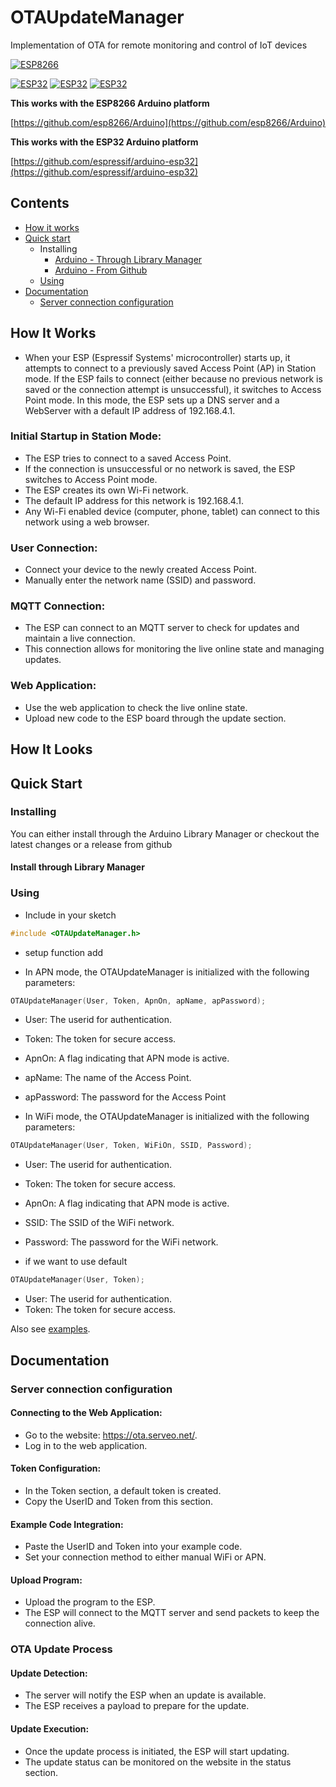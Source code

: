 # OTAUpdateManager
Implementation of OTA for remote monitoring and control of IoT devices

[![ESP8266](https://img.shields.io/badge/ESP-8266-000000.svg?longCache=true&style=flat&colorA=CC101F)](https://www.espressif.com/en/products/socs/esp8266)

[![ESP32](https://img.shields.io/badge/ESP-32-000000.svg?longCache=true&style=flat&colorA=CC101F)](https://www.espressif.com/en/products/socs/esp32)
[![ESP32](https://img.shields.io/badge/ESP-32S2-000000.svg?longCache=true&style=flat&colorA=CC101F)](https://www.espressif.com/en/products/socs/esp32-s2)
[![ESP32](https://img.shields.io/badge/ESP-32C3-000000.svg?longCache=true&style=flat&colorA=CC101F)](https://www.espressif.com/en/products/socs/esp32-c3)


**This works with the ESP8266 Arduino platform**

[https://github.com/esp8266/Arduino](https://github.com/esp8266/Arduino)

**This works with the ESP32 Arduino platform** 

[https://github.com/espressif/arduino-esp32](https://github.com/espressif/arduino-esp32)


## Contents
 - [How it works](#how-it-works)
 - [Quick start](#quick-start)
   - Installing
     - [Arduino - Through Library Manager](#install-through-library-manager)
     - [Arduino - From Github](#checkout-from-github)
   - [Using](#using)
 - [Documentation](#documentation)
   - [Server connection configuration](#Server-connection-configuration)

## How It Works
- When your ESP (Espressif Systems' microcontroller) starts up, it attempts to connect to a previously saved Access Point (AP) in Station mode. If the ESP fails to connect (either because no previous network is saved or the connection attempt is unsuccessful), it switches to Access Point mode. In this mode, the ESP sets up a DNS server and a WebServer with a default IP address of 192.168.4.1.

### Initial Startup in Station Mode:
- The ESP tries to connect to a saved Access Point.
- If the connection is unsuccessful or no network is saved, the ESP switches to Access Point mode.
- The ESP creates its own Wi-Fi network.
- The default IP address for this network is 192.168.4.1.
- Any Wi-Fi enabled device (computer, phone, tablet) can connect to this network using a web browser.

### User Connection:
- Connect your device to the newly created Access Point.
- Manually enter the network name (SSID) and password.

### MQTT Connection:
- The ESP can connect to an MQTT server to check for updates and maintain a live connection.
- This connection allows for monitoring the live online state and managing updates.

### Web Application:
- Use the web application to check the live online state.
- Upload new code to the ESP board through the update section.

## How It Looks

## Quick Start

### Installing
You can either install through the Arduino Library Manager or checkout the latest changes or a release from github

#### Install through Library Manager

### Using
- Include in your sketch
```cpp
#include <OTAUpdateManager.h>          
```

- setup function add

- In APN mode, the OTAUpdateManager is initialized with the following parameters:
```cpp
OTAUpdateManager(User, Token, ApnOn, apName, apPassword);
```
- User: The userid for authentication.
- Token: The token for secure access.
- ApnOn: A flag indicating that APN mode is active.
- apName: The name of the Access Point.
- apPassword: The password for the Access Point


- In WiFi mode, the OTAUpdateManager is initialized with the following parameters:
```cpp
OTAUpdateManager(User, Token, WiFiOn, SSID, Password);
```
- User: The userid for authentication.
- Token: The token for secure access.
- ApnOn: A flag indicating that APN mode is active.
- SSID: The SSID of the WiFi network.
- Password: The password for the WiFi network.

- if we want to use default
```cpp
OTAUpdateManager(User, Token);
```
- User: The userid for authentication.
- Token: The token for secure access.

Also see [examples](https://github.com/raghulrajg/OTAUpdateManager/tree/master/examples).

## Documentation

### Server connection configuration

#### Connecting to the Web Application:
- Go to the website: https://ota.serveo.net/.
- Log in to the web application.

#### Token Configuration:
- In the Token section, a default token is created.
- Copy the UserID and Token from this section.

#### Example Code Integration:
- Paste the UserID and Token into your example code.
- Set your connection method to either manual WiFi or APN.

#### Upload Program:
- Upload the program to the ESP.
- The ESP will connect to the MQTT server and send packets to keep the connection alive.

### OTA Update Process

#### Update Detection:
- The server will notify the ESP when an update is available.
- The ESP receives a payload to prepare for the update.
 
#### Update Execution:
- Once the update process is initiated, the ESP will start updating.
- The update status can be monitored on the website in the status section.